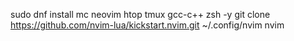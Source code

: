 sudo dnf install mc neovim htop tmux gcc-c++ zsh -y
git clone https://github.com/nvim-lua/kickstart.nvim.git ~/.config/nvim
nvim
